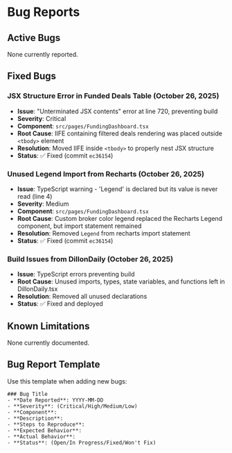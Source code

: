 # Bug Reports

## Active Bugs
None currently reported.

## Fixed Bugs

### JSX Structure Error in Funded Deals Table (October 26, 2025)
- **Issue**: "Unterminated JSX contents" error at line 720, preventing build
- **Severity**: Critical
- **Component**: `src/pages/FundingDashboard.tsx`
- **Root Cause**: IIFE containing filtered deals rendering was placed outside `<tbody>` element
- **Resolution**: Moved IIFE inside `<tbody>` to properly nest JSX structure
- **Status**: ✅ Fixed (commit `ec36154`)

### Unused Legend Import from Recharts (October 26, 2025)
- **Issue**: TypeScript warning - 'Legend' is declared but its value is never read (line 4)
- **Severity**: Medium
- **Component**: `src/pages/FundingDashboard.tsx`
- **Root Cause**: Custom broker color legend replaced the Recharts Legend component, but import statement remained
- **Resolution**: Removed `Legend` from recharts import statement
- **Status**: ✅ Fixed (commit `ec36154`)

### Build Issues from DillonDaily (October 26, 2025)
- **Issue**: TypeScript errors preventing build
- **Root Cause**: Unused imports, types, state variables, and functions left in DillonDaily.tsx
- **Resolution**: Removed all unused declarations
- **Status**: ✅ Fixed and deployed

## Known Limitations
None currently documented.

## Bug Report Template
Use this template when adding new bugs:

```
### Bug Title
- **Date Reported**: YYYY-MM-DD
- **Severity**: (Critical/High/Medium/Low)
- **Component**:
- **Description**:
- **Steps to Reproduce**:
- **Expected Behavior**:
- **Actual Behavior**:
- **Status**: (Open/In Progress/Fixed/Won't Fix)
```
